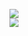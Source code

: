 [![](https://img.shields.io/badge/Made%20With-Github%20Spray-lightgrey.svg?style=for-the-badge&logo=github)](https://github.com/Annihil/github-spray#28881)  
[![](https://i.imgur.com/2DrTn0Z.gif)](https://github.com/Annihil/github-spray)